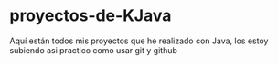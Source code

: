 # proyectos-de-KJava
Aquí están todos mis proyectos que he realizado con Java, los estoy subiendo asi practico como usar git y github
